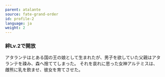 ```yaml
---
parent: atalante
source: fate-grand-order
id: profile-2
language: ja
weight: 2
---
```


### 絆Lv.2で開放

アタランテはとある国の王の娘として生まれたが、男子を欲していた父親はアタランテを疎み、森へ捨ててしまった。
それを哀れに思った女神アルテミスは、雌熊に乳を飲ませ、彼女を育てさせた。
